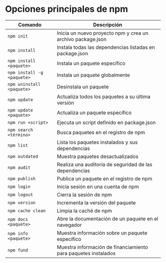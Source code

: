 # Opciones principales de npm

| Comando | Descripción |
|---------|-------------|
| `npm init` | Inicia un nuevo proyecto npm y crea un archivo package.json |
| `npm install` | Instala todas las dependencias listadas en package.json |
| `npm install <paquete>` | Instala un paquete específico |
| `npm install -g <paquete>` | Instala un paquete globalmente |
| `npm uninstall <paquete>` | Desinstala un paquete |
| `npm update` | Actualiza todos los paquetes a su última versión |
| `npm update <paquete>` | Actualiza un paquete específico |
| `npm run <script>` | Ejecuta un script definido en package.json |
| `npm search <término>` | Busca paquetes en el registro de npm |
| `npm list` | Lista los paquetes instalados y sus dependencias |
| `npm outdated` | Muestra paquetes desactualizados |
| `npm audit` | Realiza una auditoría de seguridad de las dependencias |
| `npm publish` | Publica un paquete en el registro de npm |
| `npm login` | Inicia sesión en una cuenta de npm |
| `npm logout` | Cierra la sesión de npm |
| `npm version` | Incrementa la versión del paquete |
| `npm cache clean` | Limpia la caché de npm |
| `npm docs <paquete>` | Abre la documentación de un paquete en el navegador |
| `npm info <paquete>` | Muestra información sobre un paquete específico |
| `npm fund` | Muestra información de financiamiento para paquetes instalados |
